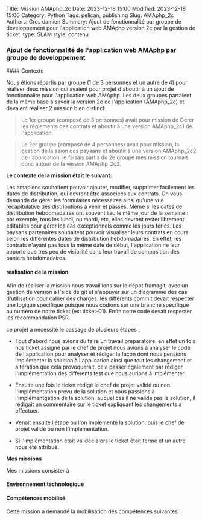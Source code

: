 Title: Mission AMAphp_2c
Date: 2023-12-18 15:00
Modified: 2023-12-18 15:00
Category: Python
Tags: pelican, publishing
Slug: AMAphp_2c
Authors: Gros damien
Summary: Ajout de fonctionnalité par groupe de developpement pour l'application web AMAphp version 2c par la gestion de ticket. 
type: SLAM
style: contenu

### Ajout de fonctionnalité de l'application web AMAphp par groupe de developpement

#### Contexte

Nous étions répartis par groupe (1 de 3 personnes et un autre de 4) pour réaliser deux mission qui avaient pour projet d'aboutir à un ajout de fonctionnalité pour l'application web AMAphp.
Les deux groupes partaient de la même base à savoir la version 2c de l'application (AMAphp_2c) et devaient réaliser 2 mission bien distinct.
> Le 1er groupe (composé de 3 personnes) avait pour mission de Gerer les règlements des contrats et aboutir à une version AMAphp_2c1 de l'application.

> Le 2er groupe (composé de 4 personnes) avait pour mission, la gestion de la saion des paysans et aboutir à une version AMAphp_2c2 de l'application.
je faisais partis du 2e groupe mes mission tournais donc autour de la version AMAphp_2c2.

**Le contexte de la mission était le suivant:**

Les amapiens souhaitent pouvoir ajouter, modifier, supprimer facilement les dates de distribution, qui devront être associées aux contrats. On vous demande de gérer les formulaires nécessaires ainsi qu'une vue récapitulative des distributions à venir et passés.
Même si les dates de distribution hebdomadaires ont souvent lieu le même jour de la semaine : par exemple, tous les lundi, ou mardi, etc, elles devront rester librement éditables pour gérer les cas exceptionnels comme les jours fériés.
Les paysans partenaires souhaitent pouvoir visualiser leurs contrats en cours selon les différentes dates de distribution hebdomadaires. En effet, les contrats n'ayant pas tous la même date de début, l'application ne leur apporte que très peu de visibilité dans leur travail de composition des paniers hebdomadaires.

#### réalisation de la mission

Afin de réaliser la mission nous travaillions sur le dépot framagit, avec un gestion de version à l'aide de git et s'appuyer sur un diagramme des cas d'utilisation pour cahier des charges.
les différents commit devait respecter une logique spécifique puisque nous codions sur une branche spécifique au numéro de notre ticket (ex: ticket-01). Enfin notre code devait respecter les recommandation PSR.

ce projet a necessité le passage de plusieurs étapes :

- Tout d'abord nous avions du faire un travail preparatoire.
en effet un fois nos ticket assigné par le chef de projet nous avions à analyser le code de l'application pour analyser et rédiger la façon dont nous pensions implémenter la solution à l'application ainsi que tout les changement et altération que cela provoquerait.
cela passer également par rédiger l'implémentation des différents test que nous aurions à implémenter.

- Ensuite une fois le ticket rédigé le chef de projet validé ou non l'implémentation prévu de la solution et nous passions à l'implémentgation de la solution.
auquel cas il ne validé pas la solution, il rédigait un commentaire sur le ticket expliquant les changements à effectuer.

- Venait ensuite l'étape ou l'on implémenté la solution, puis le chef de projet validé ou non l'implémentation.

- Si l'implémentation était validée alors le ticket était fermé et un autre nous été attribué.

**Mes missions**

Mes missions consister à

#### Environnement technologique

#### Compétences mobilisé

Cette mission a demandé la mobilisation des compétences suivantes :

